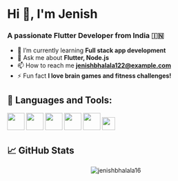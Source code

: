 # Hi 👋, I'm Jenish
### A passionate Flutter Developer from India 🇮🇳

- 🌱 I’m currently learning **Full stack app development**
- 💬 Ask me about **Flutter, Node.js**
- 📫 How to reach me **jenishbhalala122@example.com**
- ⚡ Fun fact **I love brain games and fitness challenges!**

## 🚀 Languages and Tools:
<p align="left">
  <img src="https://cdn.jsdelivr.net/gh/devicons/devicon/icons/flutter/flutter-original.svg" width="40" height="40"/>
  <img src="https://cdn.jsdelivr.net/gh/devicons/devicon/icons/dart/dart-original.svg" width="40" height="40"/>
  <img src="https://cdn.jsdelivr.net/gh/devicons/devicon/icons/nodejs/nodejs-original.svg" width="40" height="40"/>
  <img src="https://cdn.jsdelivr.net/gh/devicons/devicon/icons/mysql/mysql-original.svg" width="40" height="40"/>
  <img src="https://cdn.jsdelivr.net/gh/devicons/devicon/icons/firebase/firebase-plain.svg" width="40" height="40"/>
  <img src="https://img.shields.io/badge/REST%20API-00599C?style=for-the-badge&logo=api&logoColor=white" height="30"/>
</p>

## 📈 GitHub Stats
<p align="center">
  <img src="https://github-readme-stats.vercel.app/api?username=jenishbhalala16&show_icons=true&theme=radical" alt="jenishbhalala16" />
</p>


